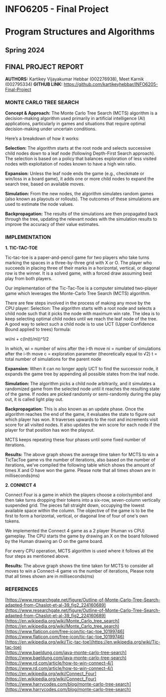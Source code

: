 # INFO6205 - Final Project  

# Program Structures and Algorithms
## Spring 2024
## FINAL PROJECT REPORT

**AUTHORS:** Kartikey Vijayakumar Hebbar (002276938), Meet Karnik (002795334)
**GITHUB LINK:** https://github.com/kartikeyhebbar/INFO6205-Final-Project

### MONTE CARLO TREE SEARCH

**Concept & Approach:**
The Monte Carlo Tree Search (MCTS) algorithm is a decision-making algorithm used primarily in artificial intelligence (AI) applications, particularly in games and situations that require optimal decision-making under uncertain conditions.

Here’s a breakdown of how it works:

**Selection:** The algorithm starts at the root node and selects successive child nodes down to a leaf node (following Depth-First Search approach). The selection is based on a policy that balances exploration of less visited nodes with exploitation of nodes known to have a high win ratio.

**Expansion:** Unless the leaf node ends the game (e.g., checkmate or win/loss in a board game), it adds one or more child nodes to expand the search tree, based on available moves.

**Simulation:** From the new nodes, the algorithm simulates random games (also known as playouts or rollouts). The outcomes of these simulations are used to estimate the node values.

**Backpropagation:** The results of the simulations are then propagated back through the tree, updating the relevant nodes with the simulation results to improve the accuracy of their value estimates.

### IMPLEMENTATION

**1. TIC-TAC-TOE**

Tic-tac-toe is a paper-and-pencil game for two players who take turns marking the spaces in a three-by-three grid with X or O. The player who succeeds in placing three of their marks in a horizontal, vertical, or diagonal row is the winner. It is a solved game, with a forced draw assuming best play from both players.

Our implementation of the Tic-Tac-Toe is a computer simulated two-player game which leverages the Monte-Carlo Tree Search (MCTS) algorithm.

There are few steps involved in the process of making any move by the CPU player:
Selection: The algorithm starts with a root node and selects a child node such that it picks the node with maximum win rate. The idea is to keep selecting optimal child nodes until we reach the leaf node of the tree. A good way to select such a child node is to use UCT (Upper Confidence Bound applied to trees) formula:

wi/ni + c(ln(t)/ni))^1/2

In which,
wi = number of wins after the i-th move
ni = number of simulations after the i-th move
c = exploration parameter (theoretically equal to √2)
t = total number of simulations for the parent node

**Expansion:** When it can no longer apply UCT to find the successor node, it expands the game tree by appending all possible states from the leaf node.

**Simulation:** The algorithm picks a child node arbitrarily, and it simulates a randomized game from the selected node until it reaches the resulting state of the game. If nodes are picked randomly or semi-randomly during the play out, it is called light play out.

**Backpropagation:** This is also known as an update phase. Once the algorithm reaches the end of the game, it evaluates the state to figure out which player has won. It traverses upwards to the root and increments visit score for all visited nodes. It also updates the win score for each node if the player for that position has won the playout.

MCTS keeps repeating these four phases until some fixed number of iterations.

**Results:** The above graph shows the average time taken for MCTS to win a TicTacToe game vs the number of iterations, also based on the number of iterations, we’ve compiled the following table which shows the amount of times X and O have won the game. Please note that all times shown are in milliseconds(ms)

**2. CONNECT 4**

Connect Four is a game in which the players choose a color/symbol and then take turns dropping their tokens into a six-row, seven-column vertically suspended grid. The pieces fall straight down, occupying the lowest available space within the column. The objective of the game is to be the first to form a horizontal, vertical, or diagonal line of four of one's own tokens.

We implemented the Connect 4 game as a 2 player (Human vs CPU) gameplay. The CPU starts the game by drawing an X on the board followed by the Human drawing an O on the game board.

For every CPU operation, MCTS algorithm is used where it follows all the four  steps as mentioned above. 

**Results:** The above graph shows the time taken for MCTS to consider all moves to  win a Connect-4 game vs the number of iterations, Please note that all times shown are in milliseconds(ms)

### REFERENCES

[https://www.researchgate.net/figure/Outline-of-Monte-Carlo-Tree-Search-adapted-from-Chaslot-et-al-39_fig2_224160689](https://www.researchgate.net/figure/Outline-of-Monte-Carlo-Tree-Search-adapted-from-Chaslot-et-al-39_fig2_224160689)  
[https://en.wikipedia.org/wiki/Monte_Carlo_tree_search](https://en.wikipedia.org/wiki/Monte_Carlo_tree_search)  
[https://www.flaticon.com/free-icon/tic-tac-toe_10199746](https://www.flaticon.com/free-icon/tic-tac-toe_10199746)  
[https://en.wikipedia.org/wiki/Tic-tac-toe](https://en.wikipedia.org/wiki/Tic-tac-toe)  
[https://www.baeldung.com/java-monte-carlo-tree-search](https://www.baeldung.com/java-monte-carlo-tree-search)  
[https://www.rd.com/article/how-to-win-connect-4/](https://www.rd.com/article/how-to-win-connect-4/)  
[https://en.wikipedia.org/wiki/Connect_Four](https://en.wikipedia.org/wiki/Connect_Four)  
[https://www.harrycodes.com/blog/monte-carlo-tree-search](https://www.harrycodes.com/blog/monte-carlo-tree-search)  